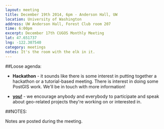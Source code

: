 ```yaml
---
layout: meeting
title: December 19th 2014, 6pm - Anderson Hall, UW
location: University of Washington
address: UW Anderson Hall, Forest Club room 207
time: 6:00pm
excerpt: December 17th CUGOS Monthly Meeting
lat: 47.651737
lng: -122.307540
category: meetings
notes: It's the room with the elk in it.
---
```


##Loose agenda:
- **Hackathon** - it sounds like there is some interest in putting together a hackathon or a tutorial-based meeting. There is interest in doing some PostGIS work. We'll be in touch with more information!

- **[you!](http://github.com/cugos/cugos.github.com)** - we encourage anybody and everybody to participate and speak about geo-related projects they're working on or interested in.

##NOTES:

Notes are posted during the meeting.